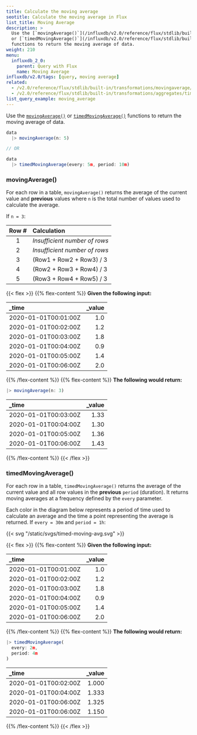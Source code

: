 ```yaml
---
title: Calculate the moving average
seotitle: Calculate the moving average in Flux
list_title: Moving Average
description: >
  Use the [`movingAverage()`](/influxdb/v2.0/reference/flux/stdlib/built-in/transformations/movingaverage/)
  or [`timedMovingAverage()`](/influxdb/v2.0/reference/flux/stdlib/built-in/transformations/timedmovingaverage/)
  functions to return the moving average of data.
weight: 210
menu:
  influxdb_2_0:
    parent: Query with Flux
    name: Moving Average
influxdb/v2.0/tags: [query, moving average]
related:
  - /v2.0/reference/flux/stdlib/built-in/transformations/movingaverage/
  - /v2.0/reference/flux/stdlib/built-in/transformations/aggregates/timedmovingaverage/
list_query_example: moving_average
---
```


Use the [`movingAverage()`](/influxdb/v2.0/reference/flux/stdlib/built-in/transformations/movingaverage/)
or [`timedMovingAverage()`](/influxdb/v2.0/reference/flux/stdlib/built-in/transformations/timedmovingaverage/)
functions to return the moving average of data.

```js
data
  |> movingAverage(n: 5)

// OR

data
  |> timedMovingAverage(every: 5m, period: 10m)
```

### movingAverage()
For each row in a table, `movingAverage()` returns the average of the current value and
**previous** values where `n` is the total number of values used to calculate the average.

If `n = 3`:

| Row # | Calculation                   |
|:-----:|:-----------                   |
| 1     | _Insufficient number of rows_ |
| 2     | _Insufficient number of rows_ |
| 3     | (Row1 + Row2 + Row3) / 3      |
| 4     | (Row2 + Row3 + Row4) / 3      |
| 5     | (Row3 + Row4 + Row5) / 3      |

{{< flex >}}
{{% flex-content %}}
**Given the following input:**

| _time                | _value |
|:-----                | ------:|
| 2020-01-01T00:01:00Z | 1.0    |
| 2020-01-01T00:02:00Z | 1.2    |
| 2020-01-01T00:03:00Z | 1.8    |
| 2020-01-01T00:04:00Z | 0.9    |
| 2020-01-01T00:05:00Z | 1.4    |
| 2020-01-01T00:06:00Z | 2.0    |
{{% /flex-content %}}
{{% flex-content %}}
**The following would return:**

```js
|> movingAverage(n: 3)
```  

| _time                | _value |
|:-----                | ------:|
| 2020-01-01T00:03:00Z | 1.33   |
| 2020-01-01T00:04:00Z | 1.30   |
| 2020-01-01T00:05:00Z | 1.36   |
| 2020-01-01T00:06:00Z | 1.43   |
{{% /flex-content %}}
{{< /flex >}}

### timedMovingAverage()
For each row in a table, `timedMovingAverage()` returns the average of the
current value and all row values in the **previous** `period` (duration).
It returns moving averages at a frequency defined by the `every` parameter.

Each color in the diagram below represents a period of time used to calculate an
average and the time a point representing the average is returned.
If `every = 30m` and `period = 1h`:

{{< svg "/static/svgs/timed-moving-avg.svg" >}}

{{< flex >}}
{{% flex-content %}}
**Given the following input:**

| _time                | _value |
|:-----                | ------:|
| 2020-01-01T00:01:00Z | 1.0    |
| 2020-01-01T00:02:00Z | 1.2    |
| 2020-01-01T00:03:00Z | 1.8    |
| 2020-01-01T00:04:00Z | 0.9    |
| 2020-01-01T00:05:00Z | 1.4    |
| 2020-01-01T00:06:00Z | 2.0    |  
{{% /flex-content %}}
{{% flex-content %}}
**The following would return:**

```js
|> timedMovingAverage(
  every: 2m,
  period: 4m
)
```  

| _time                | _value |
|:-----                | ------:|
| 2020-01-01T00:02:00Z | 1.000  |
| 2020-01-01T00:04:00Z | 1.333  |
| 2020-01-01T00:06:00Z | 1.325  |
| 2020-01-01T00:06:00Z | 1.150  |
{{% /flex-content %}}
{{< /flex >}}
